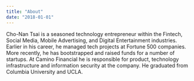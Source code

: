 ```yaml
---
title: "About"
date: "2018-01-01"
---
```


Cho-Nan Tsai is a seasoned technology entrepreneur within the Fintech, Social Media, Mobile Advertising, and Digital Entertainment industries. Earlier in his career, he managed tech projects at Fortune 500 companies. More recently, he has bootstrapped and raised funds for a number of startups. At Camino Financial he is responsible for product, technology infrastructure and information security at the company. He graduated from Columbia University and UCLA.